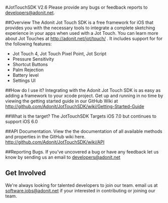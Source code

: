 #JotTouchSDK V2.6
Please provide any bugs or feedback reports to developers@adonit.net.

##Overview
The Adonit Jot Touch SDK is a free framework for iOS that provides you with the necessary tools to integrate a complete sketching experience in your apps when used with a Jot Touch. You can learn more about Jot Touches at http://adonit.net/jot/touch/ . It includes support for for the following features:

- Jot Touch 4, Jot Touch Pixel Point, Jot Script
- Pressure Sensitivity
- Shortcut Buttons
- Palm Rejection
- Battery level
- Settings UI


##How do I use it?
Integrating with the Adonit Jot Touch SDK is as easy as adding a framework to your xcode project. Get up and running in no time by viewing the getting started guide in our GitHub Wiki at 
http://github.com/Adonit/JotTouchSDK/wiki/Getting-Started-Guide

##What is the target?
The JotTouchSDK Targets iOS 7.0 but continues to support iOS 6.0

##API Documentation.
View the the documentation of all available methods and properties in the GitHub wiki here. 
http://github.com/Adonit/JotTouchSDK/wiki/API

##Reporting Bugs.
If you’ve uncovered a bug or have any feedback let us know by sending us an email to developers@adonit.net

## Get Involved
We're always looking for talented developers to join our team. email us at software.jobs@adonit.net if your interested in contributing or joining our team. 
